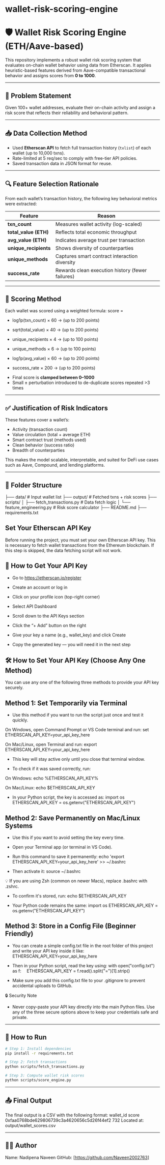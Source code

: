 # wallet-risk-scoring-engine
# 🛡️ Wallet Risk Scoring Engine (ETH/Aave-based)
This repository implements a robust wallet risk scoring system that evaluates on-chain wallet behavior using data from Etherscan. It applies heuristic-based features derived from Aave-compatible transactional behavior and assigns scores from **0 to 1000**.

---

## 📌 Problem Statement
Given 100+ wallet addresses, evaluate their on-chain activity and assign a risk score that reflects their reliability and behavioral pattern.

---

## 📥 Data Collection Method
- Used **Etherscan API** to fetch full transaction history (`txlist`) of each wallet (up to 10,000 txns).
- Rate-limited at 5 req/sec to comply with free-tier API policies.
- Saved transaction data in JSON format for reuse.

---

## 🔍 Feature Selection Rationale
From each wallet’s transaction history, the following key behavioral metrics were extracted:

| Feature               | Reason |
|-----------------------|--------|
| **txn_count**         | Measures wallet activity (log-scaled) |
| **total_value (ETH)** | Reflects total economic throughput |
| **avg_value (ETH)**   | Indicates average trust per transaction |
| **unique_recipients** | Shows diversity of counterparties |
| **unique_methods**    | Captures smart contract interaction diversity |
| **success_rate**      | Rewards clean execution history (fewer failures) |

---

## 🧠 Scoring Method
Each wallet was scored using a weighted formula:
score =
* log1p(txn_count) × 60 → (up to 200 points)
  
* sqrt(total_value) × 40 → (up to 200 points)

* unique_recipients × 4 → (up to 100 points)

* unique_methods × 6 → (up to 100 points)

* log1p(avg_value) × 60 → (up to 200 points)

* success_rate × 200 → (up to 200 points)

- Final score is **clamped between 0–1000**
- Small ± perturbation introduced to de-duplicate scores repeated >3 times

---

## ✅ Justification of Risk Indicators
These features cover a wallet’s:
- Activity (transaction count)
- Value circulation (total + average ETH)
- Smart contract trust (methods used)
- Clean behavior (success ratio)
- Breadth of counterparties

This makes the model scalable, interpretable, and suited for DeFi use cases such as Aave, Compound, and lending platforms.

---

## 📂 Folder Structure
├── data/ # Input wallet list
├── output/ # Fetched txns + risk scores
├── scripts/
│ ├── fetch_transactions.py # Data fetch logic
│ └── feature_engineering.py # Risk score calculator
├── README.md
├── requirements.txt

## Set Your Etherscan API Key
Before running the project, you must set your own Etherscan API key. This is necessary to fetch wallet transactions from the Ethereum blockchain. If this step is skipped, the data fetching script will not work.

## 🧭 How to Get Your API Key
* Go to https://etherscan.io/register

* Create an account or log in

* Click on your profile icon (top-right corner)

* Select API Dashboard

* Scroll down to the API Keys section

* Click the “+ Add” button on the right

* Give your key a name (e.g., wallet_key) and click Create

* Copy the generated key — you will need it in the next step

## 🛠️ How to Set Your API Key (Choose Any One Method)
You can use any one of the following three methods to provide your API key securely.

## Method 1: Set Temporarily via Terminal
* Use this method if you want to run the script just once and test it quickly.

 On Windows, open Command Prompt or VS Code terminal and run:
set ETHERSCAN_API_KEY=your_api_key_here

 On Mac/Linux, open Terminal and run:
export ETHERSCAN_API_KEY=your_api_key_here

* This key will stay active only until you close that terminal window.

* To check if it was saved correctly, run:

 On Windows:
echo %ETHERSCAN_API_KEY%

 On Mac/Linux:
echo $ETHERSCAN_API_KEY

* In your Python script, the key is accessed as:
import os
ETHERSCAN_API_KEY = os.getenv("ETHERSCAN_API_KEY")

## Method 2: Save Permanently on Mac/Linux Systems
* Use this if you want to avoid setting the key every time.

* Open your Terminal app (or terminal in VS Code).

* Run this command to save it permanently:
echo 'export ETHERSCAN_API_KEY=your_api_key_here' >> ~/.bashrc

* Then activate it:
source ~/.bashrc

💡 If you are using Zsh (common on newer Macs), replace .bashrc with .zshrc.

* To confirm it's stored, run:
echo $ETHERSCAN_API_KEY

* Your Python code remains the same:
import os
ETHERSCAN_API_KEY = os.getenv("ETHERSCAN_API_KEY")

## Method 3: Store in a Config File (Beginner Friendly)
* You can create a simple config.txt file in the root folder of this project and write your API key inside it like:
ETHERSCAN_API_KEY=your_api_key_here

* Then in your Python script, read the key using:
with open("config.txt") as f:
 ETHERSCAN_API_KEY = f.read().split("=")[1].strip()

* Make sure you add this config.txt file to your .gitignore to prevent accidental uploads to GitHub.

🔒 Security Note
* Never copy-paste your API key directly into the main Python files. Use any of the three secure options above to keep your credentials safe and private.
---

## 🚀 How to Run
```bash
# Step 1: Install dependencies
pip install -r requirements.txt

# Step 2: Fetch transactions
python scripts/fetch_transactions.py

# Step 3: Compute wallet risk scores
python scripts/score_engine.py
```
---

## 📤 Final Output
The final output is a CSV with the following format:
wallet_id	score
0xfaa0768bde629806739c3a4620656c5d26f44ef2	732
Located at: output/wallet_scores.csv

---

## 👨‍💻 Author
Name: Nadipena Naveen
GitHub: [https://github.com/Naveen2002763]
